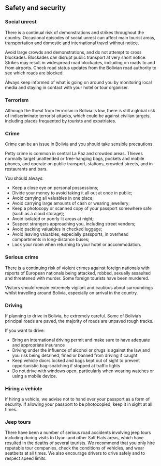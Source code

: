 ## Safety and security

### **Social unrest**

There is a continual risk of demonstrations and strikes throughout the country. Occasional episodes of social unrest can affect main tourist areas, transportation and domestic and international travel without notice.

Avoid large crowds and demonstrations, and do not attempt to cross blockades. Blockades can disrupt public transport at very short notice. Strikes may result in widespread road blockades, including on roads to and from airports. Check road status updates from the Bolivian road authority to see which roads are blocked.

Always keep informed of what is going on around you by monitoring local media and staying in contact with your hotel or tour organiser.

### **Terrorism**

Although the threat from terrorism in Bolivia is low, there is still a global risk of indiscriminate terrorist attacks, which could be against civilian targets, including places frequented by tourists and expatriates.

### **Crime**

Crime can be an issue in Bolivia and you should take sensible precautions.

Petty crime is common in central La Paz and crowded areas. Thieves normally target unattended or free-hanging bags, pockets and mobile phones, and operate on public transport, stations, crowded streets, and in restaurants and bars.

You should always:

* Keep a close eye on personal possessions;
* Divide your money to avoid taking it all out at once in public;
* Avoid carrying all valuables in one place;
* Avoid carrying large amounts of cash or wearing jewellery;
* Keep a photocopy or scanned copy of your passport somewhere safe (such as a cloud storage);
* Avoid isolated or poorly lit areas at night;
* Suspect strangers approaching you, including street vendors;
* Avoid packing valuables in checked luggage;
* Avoid leaving valuables, especially passports, in overhead compartments in long-distance buses;
* Lock your room when returning to your hotel or accommodation.

### **Serious crime**

There is a continuing risk of violent crimes against foreign nationals with reports of European nationals being attacked, robbed, sexually assaulted and threatened with murder. Some foreign tourists have been murdered.

Visitors should remain extremely vigilant and cautious about surroundings whilst travelling around Bolivia, especially on arrival in the country.

### **Driving**

If planning to drive in Bolivia, be extremely careful. Some of Bolivia’s principal roads are paved, the majority of roads are unpaved rough tracks.

If you want to drive:

* Bring an international driving permit and make sure to have adequate and appropriate insurance
* Driving under the influence of alcohol or drugs is against the law and you risk being detained, fined or banned from driving if caught
* Keep vehicle doors locked and bags kept out of sight to prevent opportunistic bag-snatching if stopped at traffic lights
* Do not drive with windows open, particularly when wearing watches or using a mobile device.

### **Hiring a vehicle**

If hiring a vehicle, we advise not to hand over your passport as a form of security. If allowing your passport to be photocopied, keep it in sight at all times.

### **Jeep tours**

There have been a number of serious road accidents involving jeep tours including during visits to Uyuni and other Salt Flats areas, which have resulted in the deaths of several tourists. We recommend that you only hire reputable tour companies, check the conditions of vehicles, and wear seatbelts at all times. We also encourage drivers to drive safely and to respect speed limits.